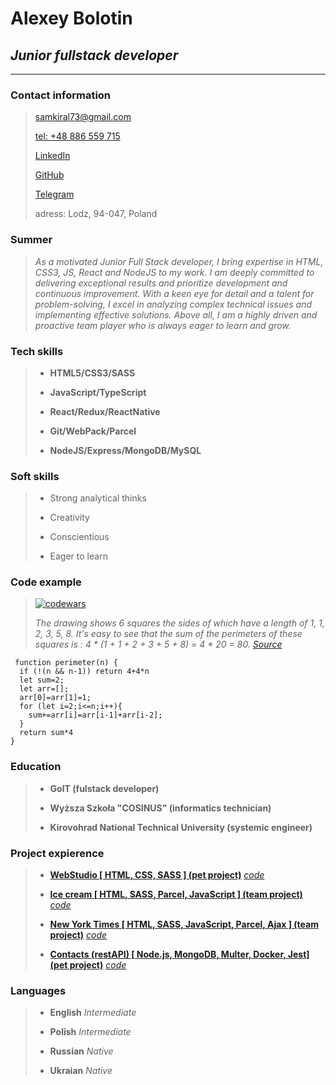 # Alexey Bolotin

## *Junior fullstack developer*

*****
### Contact information

> [samkiral73@gmail.com](oleksiibolotin@gmail.com)
>
> [tel: +48 886 559 715](tel:+48886559715)
>
> [LinkedIn](https://www.linkedin.com/in/oleksii-bolotin/)
>
> [GitHub](https://github.com/BolotinAlexey)
>
> [Telegram](https://t.me/samkiral)
>
>adress: Lodz, 94-047, Poland

### Summer
> *As a motivated Junior Full Stack developer, I bring expertise in HTML,  CSS3, JS, React and NodeJS to my work. I am deeply committed to delivering exceptional results and prioritize development and continuous improvement. With a keen eye for detail and a talent for problem-solving, I excel in analyzing complex technical issues and implementing effective solutions. Above all, I am a highly driven and proactive team player who is always eager to learn and grow.*

### Tech skills

> - **HTML5/CSS3/SASS**
>
> - **JavaScript/TypeScript**
>
> - **React/Redux/ReactNative**
>
> - **Git/WebPack/Parcel**
>
> - **NodeJS/Express/MongoDB/MySQL**

### Soft skills

> - Strong analytical thinks
>
> - Creativity
>
> - Conscientious
>
> - Eager to learn

### Code example 

> [![codewars](https://www.codewars.com/users/BolotinAlexey/badges/small)](https://www.codewars.com/users/BolotinAlexey/badges/small)
>
>  *The drawing shows 6 squares the sides of which have a length of 1, 1, 2, 3, 5, 8. It's easy to see that the sum of the perimeters of these squares is : 4 * (1 + 1 + 2 + 3 + 5 + 8) = 4 * 20 = 80.
 [Source](https://www.codewars.com/kata/559a28007caad2ac4e000083/train/javascript)*

```
 function perimeter(n) {
  if (!(n && n-1)) return 4+4*n
  let sum=2;
  let arr=[];
  arr[0]=arr[1]=1;
  for (let i=2;i<=n;i++){
    sum+=arr[i]=arr[i-1]+arr[i-2];
  }
  return sum*4
}
```
### Education
 
 > - **GoIT (fulstack developer)**
 >
 > - **Wyższa Szkoła "COSINUS" (informatics technician)**
 >
 > - **Kirovohrad National Technical University (systemic engineer)**
 
 ### Project expierence
 > - **[WebStudio [ HTML, CSS, SASS ] (pet project)](https://bolotinalexey.github.io/goit-markup-hw-08)** [*code*](https://github.com/BolotinAlexey/goit-markup-hw-08)
 >
 > - **[Ice cream [ HTML, SASS, Parcel, JavaScript ] (team project)](https://bolotinalexey.github.io/go-it-team-project/)** [*code*](https://github.com/BolotinAlexey/go-it-team-project)
 >
 > - **[New York Times [ HTML, SASS, JavaScript, Parcel, Ajax ] (team project)](https://maxf1996.github.io/NYTimesNews/)** [*code*](https://github.com/MaxF1996/NYTimesNews)
 >
 > - **[Contacts (restAPI) [ Node.js, MongoDB, Multer, Docker, Jest] (pet project)](https://first-project-nelo.onrender.com/)** [*code*](https://github.com/BolotinAlexey/nodejs-rest-api-contacts)

### Languages
 > - **English** _Intermediate_
 >
 > - **Polish** _Intermediate_
 >
 > - **Russian** _Native_
 >
 > - **Ukraian** _Native_
